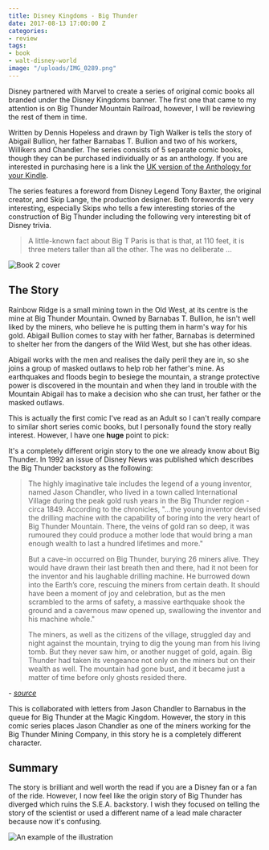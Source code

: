 ```yaml
---
title: Disney Kingdoms - Big Thunder
date: 2017-08-13 17:00:00 Z
categories:
- review
tags:
- book
- walt-disney-world
image: "/uploads/IMG_0289.png"
---
```


Disney partnered with Marvel to create a series of original comic books all branded under the Disney Kingdoms banner. The first one that came to my attention is on Big Thunder Mountain Railroad, however, I will be reviewing the rest of them in time. 

Written by Dennis Hopeless and drawn by Tigh Walker is tells the story of Abigail Bullion, her father Barnabas T. Bullion and two of his workers, Willikers and Chandler. The series consists of 5 separate comic books, though they can be purchased individually or as an anthology. If you are interested in purchasing here is a link the [UK version of the Anthology for your Kindle](http://amzn.to/2hVaeE5).

The series features a foreword from Disney Legend Tony Baxter, the original creator, and Skip Lange, the production designer. Both forewords are very interesting, especially Skips who tells a few interesting stories of the construction of Big Thunder including the following very interesting bit of Disney trivia.

> A little-known fact about Big T Paris is that is that, at 110 feet, it is three meters taller than all the other. The was no deliberate ...

![Book 2 cover](/uploads/IMG_0290.jpg)

## The Story

Rainbow Ridge is a small mining town in the Old West, at its centre is the mine at Big Thunder Mountain. Owned by Barnabas T. Bullion, he isn't well liked by the miners, who believe he is putting them in harm's way for his gold. Abigail Bullion comes to stay with her father, Barnabas is determined to shelter her from the dangers of the Wild West, but she has other ideas.

Abigail works with the men and realises the daily peril they are in, so she joins a group of masked outlaws to help rob her father's mine. As earthquakes and floods begin to besiege the mountain, a strange protective power is discovered in the mountain and when they land in trouble with the Mountain Abigail has to make a decision who she can trust, her father or the masked outlaws.

This is actually the first comic I've read as an Adult so I can't really compare to similar short series comic books, but I personally found the story really interest. However, I have one **huge** point to pick:

It's a completely different origin story to the one we already know about Big Thunder. In 1992 an issue of Disney News was published which describes the Big Thunder backstory as the following:

> The highly imaginative tale includes the legend of a young inventor, named Jason Chandler, who lived in a town called International Village during the peak gold rush years in the Big Thunder region - circa 1849. According to the chronicles, "...the young inventor devised the drilling machine with the capability of boring into the very heart of Big Thunder Mountain. There, the veins of gold ran so deep, it was rumoured they could produce a mother lode that would bring a man enough wealth to last a hundred lifetimes and more."
>
> But a cave-in occurred on Big Thunder, burying 26 miners alive. They would have drawn their last breath then and there, had it not been for the inventor and his laughable drilling machine. He burrowed down into the Earth’s core, rescuing the miners from certain death. It should have been a moment of joy and celebration, but as the men scrambled to the arms of safety, a massive earthquake shook the ground and a cavernous maw opened up, swallowing the inventor and his machine whole."
>
> The miners, as well as the citizens of the village, struggled day and night against the mountain, trying to dig the young man from his living tomb. But they never saw him, or another nugget of gold, again. Big Thunder had taken its vengeance not only on the miners but on their wealth as well. The mountain had gone bust, and it became just a matter of time before only ghosts resided there.

*- [source](http://disney.wikia.com/wiki/Jason_Chandler)*

This is collaborated with letters from Jason Chandler to Barnabus in the queue for Big Thunder at the Magic Kingdom. However, the story in this comic series places Jason Chandler as one of the miners working for the Big Thunder Mining Company, in this story he is a completely different character.

## Summary

The story is brilliant and well worth the read if you are a Disney fan or a fan of the ride. However, I now feel like the origin story of Big Thunder has diverged which ruins the S.E.A. backstory. I wish they focused on telling the story of the scientist or used a different name of a lead male character because now it's confusing.

![An example of the illustration](/uploads/IMG_0291.png)